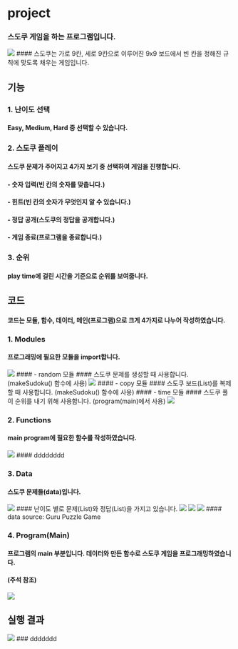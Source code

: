 # project

### 스도쿠 게임을 하는 프로그램입니다.
<img src="images/sudokuExample.png">
#### 스도쿠는 가로 9칸, 세로 9칸으로 이루어진 9x9 보드에서 빈 칸을 정해진 규칙에 맞도록 채우는 게임입니다.
   


## 기능
### 1. 난이도 선택
#### Easy, Medium, Hard 중 선택할 수 있습니다.
### 2. 스도쿠 플레이
#### 스도쿠 문제가 주어지고 4가지 보기 중 선택하여 게임을 진행합니다.
#### - 숫자 입력(빈 칸의 숫자를 맞춥니다.)
#### - 힌트(빈 칸의 숫자가 무엇인지 알 수 있습니다.)
#### - 정답 공개(스도쿠의 정답을 공개합니다.)
#### - 게임 종료(프로그램을 종료합니다.)
### 3. 순위
#### play time에 걸린 시간을 기준으로 순위를 보여줍니다.
   


## 코드
#### 코드는 모듈, 함수, 데이터, 메인(프로그램)으로 크게 4가지로 나누어 작성하였습니다.

### 1. Modules
#### 프로그래밍에 필요한 모듈을 import합니다.
<img src="images/modules.png">
#### - random 모듈
####   스도쿠 문제를 생성할 때 사용합니다. (makeSudoku() 함수에 사용)
<img src="images/random.png">
#### - copy 모듈
####   스도쿠 보드(List)를 복제할 때 사용합니다. (makeSudoku() 함수에 사용)
#### - time 모듈
####   스도쿠 풀이 순위를 내기 위해 사용합니다. (program(main)에서 사용)
<img src="images/time.png">

### 2. Functions
#### main program에 필요한 함수를 작성하였습니다.
<img src="images/functions.png">
#### dddddddd

### 3. Data
#### 스도쿠 문제들(data)입니다.
<img src="images/dataSet.png">
#### 난이도 별로 문제(List)와 정답(List)을 가지고 있습니다.
<img src="images/dataEasy.png">
<img src="images/dataMedium.png">
<img src="images/dataHard.png">
#### data source: Guru Puzzle Game

### 4. Program(Main)
#### 프로그램의 main 부분입니다. 데이터와 만든 함수로 스도쿠 게임을 프로그래밍하였습니다.
#### (주석 참조)
<img src="images/program.png">
   


## 실행 결과
<img src="images/program.png">
### ddddddd
